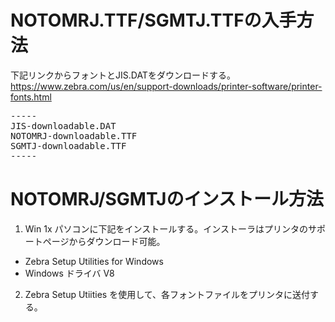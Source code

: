 

 # NOTOMRJ.TTF/SGMTJ.TTFの入手方法
 
 下記リンクからフォントとJIS.DATをダウンロードする。 
 https://www.zebra.com/us/en/support-downloads/printer-software/printer-fonts.html   

<pre>
-----
JIS-downloadable.DAT
NOTOMRJ-downloadable.TTF
SGMTJ-downloadable.TTF
-----
</pre>
 
 # NOTOMRJ/SGMTJのインストール方法
 
 1. Win 1x パソコンに下記をインストールする。インストーラはプリンタのサポートページからダウンロード可能。
  - Zebra Setup Utilities for Windows  
  - Windows ドライバ V8  
 2. Zebra Setup Utiities を使用して、各フォントファイルをプリンタに送付する。 
  
